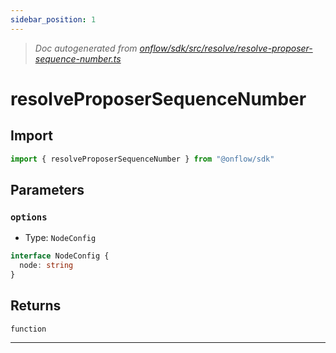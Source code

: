 ```yaml
---
sidebar_position: 1
---
```


> _Doc autogenerated from [onflow/sdk/src/resolve/resolve-proposer-sequence-number.ts](https://github.com/onflow/fcl-js/tree/master/packages/sdk/src/resolve/resolve-proposer-sequence-number.ts)_

# resolveProposerSequenceNumber


## Import

```typescript
import { resolveProposerSequenceNumber } from "@onflow/sdk"
```


## Parameters

### `options` 
- Type: `NodeConfig`

```typescript
interface NodeConfig {
  node: string
}
```


## Returns

`function`


---
